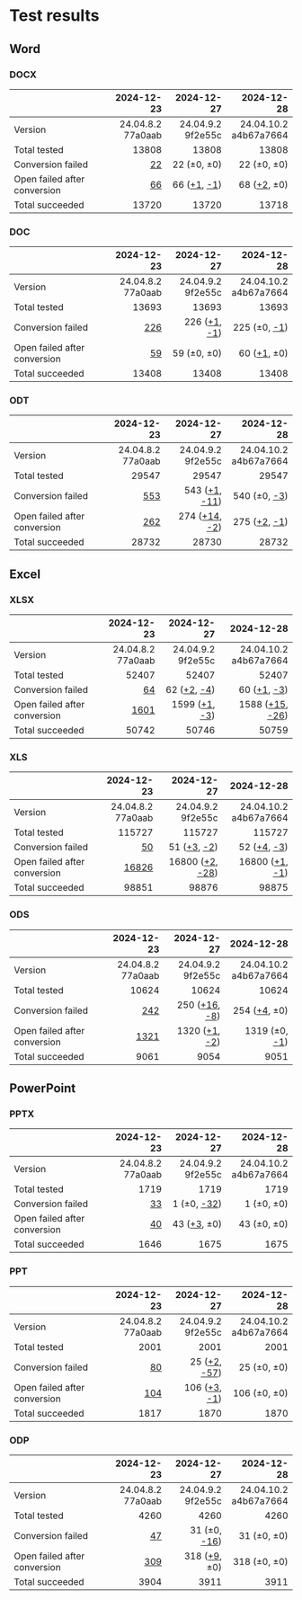 
# Test results

## Word

### DOCX

|  | 2024-12-23 | 2024-12-27 | 2024-12-28 | 
| :--- | ---: | ---: | ---: |
| Version | 24.04.8.2<br>77a0aab | 24.04.9.2<br>9f2e55c | 24.04.10.2<br>a4b67a7664 |
| Total tested | 13808 | 13808 | 13808 |
| Conversion failed | [22](docx-0-CFplus.txt) | 22 (±0, ±0) | 22 (±0, ±0) |
| Open failed after conversion | [66](docx-0-OFCplus.txt) | 66 ([+1](docx-1-OFCplus.txt), [-1](docx-1-OFCminus.txt)) | 68 ([+2](docx-2-OFCplus.txt), ±0) |
| Total succeeded | 13720 | 13720 | 13718 |

### DOC

|  | 2024-12-23 | 2024-12-27 | 2024-12-28 | 
| :--- | ---: | ---: | ---: |
| Version | 24.04.8.2<br>77a0aab | 24.04.9.2<br>9f2e55c | 24.04.10.2<br>a4b67a7664 |
| Total tested | 13693 | 13693 | 13693 |
| Conversion failed | [226](doc-0-CFplus.txt) | 226 ([+1](doc-1-CFplus.txt), [-1](doc-1-CFminus.txt)) | 225 (±0, [-1](doc-2-CFminus.txt)) |
| Open failed after conversion | [59](doc-0-OFCplus.txt) | 59 (±0, ±0) | 60 ([+1](doc-2-OFCplus.txt), ±0) |
| Total succeeded | 13408 | 13408 | 13408 |

### ODT

|  | 2024-12-23 | 2024-12-27 | 2024-12-28 | 
| :--- | ---: | ---: | ---: |
| Version | 24.04.8.2<br>77a0aab | 24.04.9.2<br>9f2e55c | 24.04.10.2<br>a4b67a7664 |
| Total tested | 29547 | 29547 | 29547 |
| Conversion failed | [553](odt-0-CFplus.txt) | 543 ([+1](odt-1-CFplus.txt), [-11](odt-1-CFminus.txt)) | 540 (±0, [-3](odt-2-CFminus.txt)) |
| Open failed after conversion | [262](odt-0-OFCplus.txt) | 274 ([+14](odt-1-OFCplus.txt), [-2](odt-1-OFCminus.txt)) | 275 ([+2](odt-2-OFCplus.txt), [-1](odt-2-OFCminus.txt)) |
| Total succeeded | 28732 | 28730 | 28732 |

## Excel

### XLSX

|  | 2024-12-23 | 2024-12-27 | 2024-12-28 | 
| :--- | ---: | ---: | ---: |
| Version | 24.04.8.2<br>77a0aab | 24.04.9.2<br>9f2e55c | 24.04.10.2<br>a4b67a7664 |
| Total tested | 52407 | 52407 | 52407 |
| Conversion failed | [64](xlsx-0-CFplus.txt) | 62 ([+2](xlsx-1-CFplus.txt), [-4](xlsx-1-CFminus.txt)) | 60 ([+1](xlsx-2-CFplus.txt), [-3](xlsx-2-CFminus.txt)) |
| Open failed after conversion | [1601](xlsx-0-OFCplus.txt) | 1599 ([+1](xlsx-1-OFCplus.txt), [-3](xlsx-1-OFCminus.txt)) | 1588 ([+15](xlsx-2-OFCplus.txt), [-26](xlsx-2-OFCminus.txt)) |
| Total succeeded | 50742 | 50746 | 50759 |

### XLS

|  | 2024-12-23 | 2024-12-27 | 2024-12-28 | 
| :--- | ---: | ---: | ---: |
| Version | 24.04.8.2<br>77a0aab | 24.04.9.2<br>9f2e55c | 24.04.10.2<br>a4b67a7664 |
| Total tested | 115727 | 115727 | 115727 |
| Conversion failed | [50](xls-0-CFplus.txt) | 51 ([+3](xls-1-CFplus.txt), [-2](xls-1-CFminus.txt)) | 52 ([+4](xls-2-CFplus.txt), [-3](xls-2-CFminus.txt)) |
| Open failed after conversion | [16826](xls-0-OFCplus.txt) | 16800 ([+2](xls-1-OFCplus.txt), [-28](xls-1-OFCminus.txt)) | 16800 ([+1](xls-2-OFCplus.txt), [-1](xls-2-OFCminus.txt)) |
| Total succeeded | 98851 | 98876 | 98875 |

### ODS

|  | 2024-12-23 | 2024-12-27 | 2024-12-28 | 
| :--- | ---: | ---: | ---: |
| Version | 24.04.8.2<br>77a0aab | 24.04.9.2<br>9f2e55c | 24.04.10.2<br>a4b67a7664 |
| Total tested | 10624 | 10624 | 10624 |
| Conversion failed | [242](ods-0-CFplus.txt) | 250 ([+16](ods-1-CFplus.txt), [-8](ods-1-CFminus.txt)) | 254 ([+4](ods-2-CFplus.txt), ±0) |
| Open failed after conversion | [1321](ods-0-OFCplus.txt) | 1320 ([+1](ods-1-OFCplus.txt), [-2](ods-1-OFCminus.txt)) | 1319 (±0, [-1](ods-2-OFCminus.txt)) |
| Total succeeded | 9061 | 9054 | 9051 |

## PowerPoint

### PPTX

|  | 2024-12-23 | 2024-12-27 | 2024-12-28 | 
| :--- | ---: | ---: | ---: |
| Version | 24.04.8.2<br>77a0aab | 24.04.9.2<br>9f2e55c | 24.04.10.2<br>a4b67a7664 |
| Total tested | 1719 | 1719 | 1719 |
| Conversion failed | [33](pptx-0-CFplus.txt) | 1 (±0, [-32](pptx-1-CFminus.txt)) | 1 (±0, ±0) |
| Open failed after conversion | [40](pptx-0-OFCplus.txt) | 43 ([+3](pptx-1-OFCplus.txt), ±0) | 43 (±0, ±0) |
| Total succeeded | 1646 | 1675 | 1675 |

### PPT

|  | 2024-12-23 | 2024-12-27 | 2024-12-28 | 
| :--- | ---: | ---: | ---: |
| Version | 24.04.8.2<br>77a0aab | 24.04.9.2<br>9f2e55c | 24.04.10.2<br>a4b67a7664 |
| Total tested | 2001 | 2001 | 2001 |
| Conversion failed | [80](ppt-0-CFplus.txt) | 25 ([+2](ppt-1-CFplus.txt), [-57](ppt-1-CFminus.txt)) | 25 (±0, ±0) |
| Open failed after conversion | [104](ppt-0-OFCplus.txt) | 106 ([+3](ppt-1-OFCplus.txt), [-1](ppt-1-OFCminus.txt)) | 106 (±0, ±0) |
| Total succeeded | 1817 | 1870 | 1870 |

### ODP

|  | 2024-12-23 | 2024-12-27 | 2024-12-28 | 
| :--- | ---: | ---: | ---: |
| Version | 24.04.8.2<br>77a0aab | 24.04.9.2<br>9f2e55c | 24.04.10.2<br>a4b67a7664 |
| Total tested | 4260 | 4260 | 4260 |
| Conversion failed | [47](odp-0-CFplus.txt) | 31 (±0, [-16](odp-1-CFminus.txt)) | 31 (±0, ±0) |
| Open failed after conversion | [309](odp-0-OFCplus.txt) | 318 ([+9](odp-1-OFCplus.txt), ±0) | 318 (±0, ±0) |
| Total succeeded | 3904 | 3911 | 3911 |

